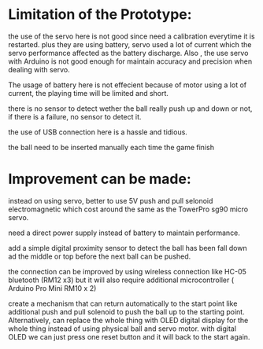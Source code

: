 # Limitation of the Prototype:

the use of the servo here is not good since need a calibration everytime it is restarted. plus they are using battery, servo used a lot of current which the servo performance affected as the battery discharge. Also , the use servo with Arduino is not good enough for maintain accuracy and precision when dealing with servo.

The usage of battery here is not effecient because of motor using a lot of current, the playing time will be limited and short.

there is no sensor to detect wether the ball really push up and down or not, if there is a failure, no sensor to detect it.

the use of USB connection here is a hassle and tidious.

the ball need to be inserted manually each time the game finish


# Improvement can be made:
 
instead on using servo, better to use 5V push and pull selonoid electromagnetic which cost around the same as the TowerPro sg90 micro servo.

need a direct power supply instead of battery to maintain performance.

add a simple digital proximity sensor to detect the ball has been fall down ad the middle or top before the next ball can be pushed.

the connection can be improved by using wireless connection like HC-05 bluetooth (RM12 x3) but it will also require additional microcontroller ( Arduino Pro Mini RM10 x 2)

create a mechanism that can return automatically to the start point like additional push and pull solenoid to push the ball up to the starting point. Alternatively, can replace the whole thing with OLED digital display for the whole thing instead of using physical ball and servo motor. with digital OLED we can just press one reset button and it will back to the start again.

